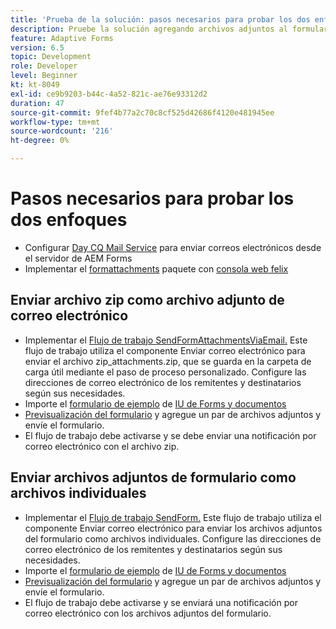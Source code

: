 ```yaml
---
title: 'Prueba de la solución: pasos necesarios para probar los dos enfoques'
description: Pruebe la solución agregando archivos adjuntos al formulario y almacene en déclencheur el flujo de trabajo para enviar el correo electrónico.
feature: Adaptive Forms
version: 6.5
topic: Development
role: Developer
level: Beginner
kt: kt-8049
exl-id: ce9b9203-b44c-4a52-821c-ae76e93312d2
duration: 47
source-git-commit: 9fef4b77a2c70c8cf525d42686f4120e481945ee
workflow-type: tm+mt
source-wordcount: '216'
ht-degree: 0%

---
```


# Pasos necesarios para probar los dos enfoques

* Configurar [Day CQ Mail Service](https://experienceleague.adobe.com/docs/experience-manager-65/administering/operations/notification.html?lang=en#configuring-the-mail-service) para enviar correos electrónicos desde el servidor de AEM Forms
* Implementar el [formattachments](assets/formattachments.formattachments.core-1.0-SNAPSHOT.jar) paquete con [consola web felix](http://localhost:4502/system/console/bundles)

## Enviar archivo zip como archivo adjunto de correo electrónico



* Implementar el [Flujo de trabajo SendFormAttachmentsViaEmail.](assets/zipped-form-attachments-model.zip) Este flujo de trabajo utiliza el componente Enviar correo electrónico para enviar el archivo zip_attachments.zip, que se guarda en la carpeta de carga útil mediante el paso de proceso personalizado. Configure las direcciones de correo electrónico de los remitentes y destinatarios según sus necesidades.
* Importe el [formulario de ejemplo](assets/zip-form-attachments-form.zip) de [IU de Forms y documentos](http://localhost:4502/aem/forms.html/content/dam/formsanddocuments)
* [Previsualización del formulario](http://localhost:4502/content/dam/formsanddocuments/zippformattachments/jcr:content?wcmmode=disabled) y agregue un par de archivos adjuntos y envíe el formulario.
* El flujo de trabajo debe activarse y se debe enviar una notificación por correo electrónico con el archivo zip.

## Enviar archivos adjuntos de formulario como archivos individuales

* Implementar el [Flujo de trabajo SendForm.](assets/send-form-attachments-model.zip) Este flujo de trabajo utiliza el componente Enviar correo electrónico para enviar los archivos adjuntos del formulario como archivos individuales. Configure las direcciones de correo electrónico de los remitentes y destinatarios según sus necesidades.
* Importe el [formulario de ejemplo](assets/send-list-attachments-form.zip) de [IU de Forms y documentos](http://localhost:4502/aem/forms.html/content/dam/formsanddocuments)
* [Previsualización del formulario](http://localhost:4502/content/dam/formsanddocuments/sendlistofattachments/jcr:content?wcmmode=disabled) y agregue un par de archivos adjuntos y envíe el formulario.
* El flujo de trabajo debe activarse y se enviará una notificación por correo electrónico con los archivos adjuntos del formulario.
